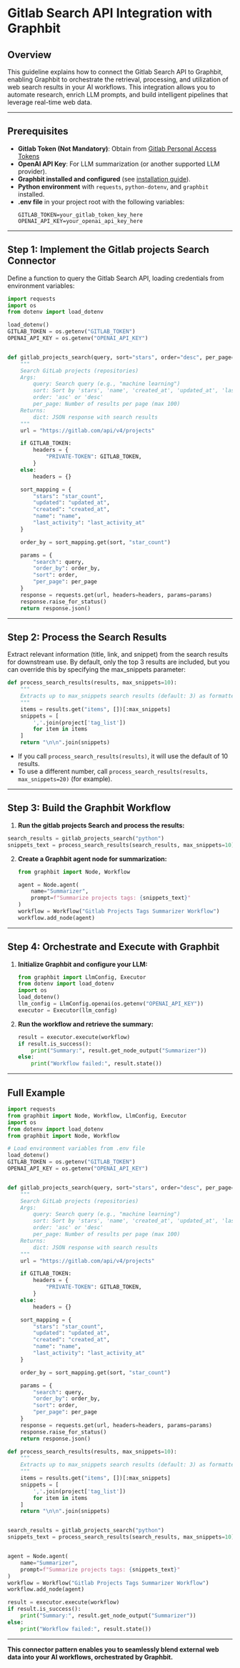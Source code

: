 # Gitlab Search API Integration with Graphbit

## Overview

This guideline explains how to connect the Gitlab Search API to Graphbit, enabling Graphbit to orchestrate the retrieval, processing, and utilization of web search results in your AI workflows. This integration allows you to automate research, enrich LLM prompts, and build intelligent pipelines that leverage real-time web data.

---

## Prerequisites

- **Gitlab Token (Not Mandatory)**: Obtain from [Gitlab Personal Access Tokens](https://docs.gitlab.com/user/profile/personal_access_tokens/)
- **OpenAI API Key**: For LLM summarization (or another supported LLM provider).
- **Graphbit installed and configured** (see [installation guide](../getting-started/installation.md)).
- **Python environment** with `requests`, `python-dotenv`, and `graphbit` installed.
- **.env file** in your project root with the following variables:
  ```env
  GITLAB_TOKEN=your_gitlab_token_key_here
  OPENAI_API_KEY=your_openai_api_key_here
  ```

---

## Step 1: Implement the Gitlab projects Search Connector

Define a function to query the Gitlab Search API, loading credentials from environment variables:

```python
import requests
import os
from dotenv import load_dotenv

load_dotenv()
GITLAB_TOKEN = os.getenv("GITLAB_TOKEN")
OPENAI_API_KEY = os.getenv("OPENAI_API_KEY")


def gitlab_projects_search(query, sort="stars", order="desc", per_page=50):
    """
    Search GitLab projects (repositories)
    Args:
        query: Search query (e.g., "machine learning")
        sort: Sort by 'stars', 'name', 'created_at', 'updated_at', 'last_activity_at'
        order: 'asc' or 'desc'
        per_page: Number of results per page (max 100)
    Returns:
        dict: JSON response with search results
    """
    url = "https://gitlab.com/api/v4/projects"

    if GITLAB_TOKEN:
        headers = {
            "PRIVATE-TOKEN": GITLAB_TOKEN,
        }
    else:
        headers = {}

    sort_mapping = {
        "stars": "star_count",
        "updated": "updated_at",
        "created": "created_at",
        "name": "name",
        "last_activity": "last_activity_at"
    }

    order_by = sort_mapping.get(sort, "star_count")

    params = {
        "search": query,
        "order_by": order_by,
        "sort": order,
        "per_page": per_page
    }
    response = requests.get(url, headers=headers, params=params)
    response.raise_for_status()
    return response.json()
```

---

## Step 2: Process the Search Results

Extract relevant information (title, link, and snippet) from the search results for downstream use. By default, only the top 3 results are included, but you can override this by specifying the max_snippets parameter:

```python
def process_search_results(results, max_snippets=10):
    """
    Extracts up to max_snippets search results (default: 3) as formatted strings.
    """
    items = results.get("items", [])[:max_snippets]
    snippets = [
        ','.join(project['tag_list'])
        for item in items
    ]
    return "\n\n".join(snippets)
```

- If you call `process_search_results(results)`, it will use the default of 10 results.
- To use a different number, call `process_search_results(results, max_snippets=20)` (for example).

---

## Step 3: Build the Graphbit Workflow

1. **Run the gitlab projects Search and process the results:**

```python
search_results = gitlab_projects_search("python")
snippets_text = process_search_results(search_results, max_snippets=10)
```

2. **Create a Graphbit agent node for summarization:**

   ```python
   from graphbit import Node, Workflow

   agent = Node.agent(
       name="Summarizer",
       prompt=f"Summarize projects tags: {snippets_text}"
   )
   workflow = Workflow("Gitlab Projects Tags Summarizer Workflow")
   workflow.add_node(agent)
   ```

---

## Step 4: Orchestrate and Execute with Graphbit

1. **Initialize Graphbit and configure your LLM:**

   ```python
   from graphbit import LlmConfig, Executor
   from dotenv import load_dotenv
   import os
   load_dotenv()
   llm_config = LlmConfig.openai(os.getenv("OPENAI_API_KEY"))
   executor = Executor(llm_config)
   ```

2. **Run the workflow and retrieve the summary:**

   ```python
   result = executor.execute(workflow)
   if result.is_success():
       print("Summary:", result.get_node_output("Summarizer"))
   else:
       print("Workflow failed:", result.state())
   ```

---

## Full Example

```python
import requests
from graphbit import Node, Workflow, LlmConfig, Executor
import os
from dotenv import load_dotenv
from graphbit import Node, Workflow

# Load environment variables from .env file
load_dotenv()
GITLAB_TOKEN = os.getenv("GITLAB_TOKEN")
OPENAI_API_KEY = os.getenv("OPENAI_API_KEY")


def gitlab_projects_search(query, sort="stars", order="desc", per_page=50):
    """
    Search GitLab projects (repositories)
    Args:
        query: Search query (e.g., "machine learning")
        sort: Sort by 'stars', 'name', 'created_at', 'updated_at', 'last_activity_at'
        order: 'asc' or 'desc'
        per_page: Number of results per page (max 100)
    Returns:
        dict: JSON response with search results
    """
    url = "https://gitlab.com/api/v4/projects"

    if GITLAB_TOKEN:
        headers = {
            "PRIVATE-TOKEN": GITLAB_TOKEN,
        }
    else:
        headers = {}

    sort_mapping = {
        "stars": "star_count",
        "updated": "updated_at",
        "created": "created_at",
        "name": "name",
        "last_activity": "last_activity_at"
    }

    order_by = sort_mapping.get(sort, "star_count")

    params = {
        "search": query,
        "order_by": order_by,
        "sort": order,
        "per_page": per_page
    }
    response = requests.get(url, headers=headers, params=params)
    response.raise_for_status()
    return response.json()

def process_search_results(results, max_snippets=10):
    """
    Extracts up to max_snippets search results (default: 3) as formatted strings.
    """
    items = results.get("items", [])[:max_snippets]
    snippets = [
        ','.join(project['tag_list'])
        for item in items
    ]
    return "\n\n".join(snippets)


search_results = gitlab_projects_search("python")
snippets_text = process_search_results(search_results, max_snippets=10)


agent = Node.agent(
    name="Summarizer",
    prompt=f"Summarize projects tags: {snippets_text}"
)
workflow = Workflow("Gitlab Projects Tags Summarizer Workflow")
workflow.add_node(agent)

result = executor.execute(workflow)
if result.is_success():
    print("Summary:", result.get_node_output("Summarizer"))
else:
    print("Workflow failed:", result.state())
```

---

**This connector pattern enables you to seamlessly blend external web data into your AI workflows, orchestrated by Graphbit.**
